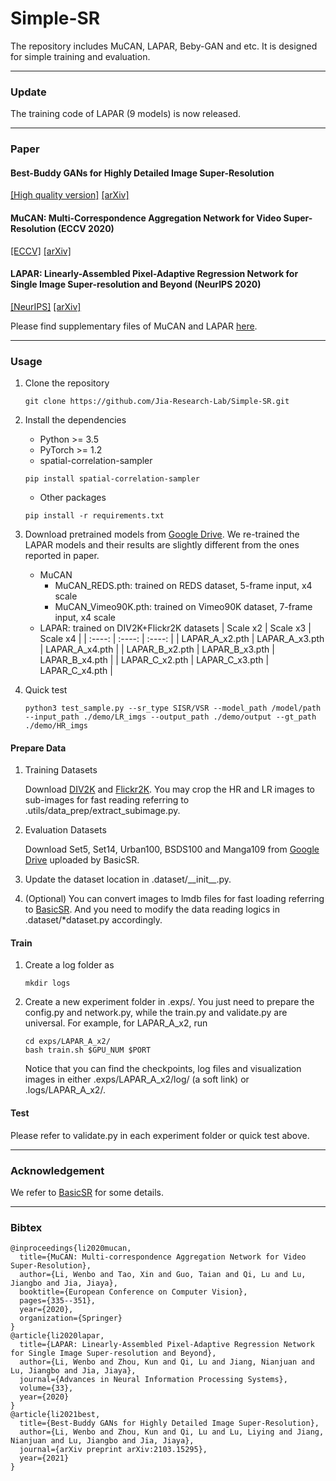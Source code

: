 # Simple-SR
The repository includes MuCAN, LAPAR, Beby-GAN and etc. It is designed for simple training and evaluation.

---
### Update
The training code of LAPAR (9 models) is now released.

---
### Paper 

#### Best-Buddy GANs for Highly Detailed Image Super-Resolution
[\[High quality version\]](https://drive.google.com/file/d/14vt57mSERR8cx62e7aNCkuxlKOCUP53H/view?usp=sharing)  [\[arXiv\]](https://arxiv.org/abs/2103.15295)

#### MuCAN: Multi-Correspondence Aggregation Network for Video Super-Resolution (ECCV 2020)
[\[ECCV\]](https://www.ecva.net/papers/eccv_2020/papers_ECCV/papers/123550341.pdf)   [\[arXiv\]](https://arxiv.org/abs/2007.1180)

#### LAPAR: Linearly-Assembled Pixel-Adaptive Regression Network for Single Image Super-resolution and Beyond (NeurIPS 2020)
[\[NeurIPS\]](https://papers.nips.cc/paper/2020/file/eaae339c4d89fc102edd9dbdb6a28915-Paper.pdf)  [\[arXiv\]](https://arxiv.org/abs/2105.10422)

Please find supplementary files of MuCAN and LAPAR [here](https://drive.google.com/drive/folders/1pSFX6kV81slv2vGkboZjewZwQsLkFesU).

---
### Usage

1. Clone the repository
    ```shell
    git clone https://github.com/Jia-Research-Lab/Simple-SR.git
    ```
2. Install the dependencies
    - Python >= 3.5
    - PyTorch >= 1.2
    - spatial-correlation-sampler
    ```shell
    pip install spatial-correlation-sampler
    ```
    - Other packages
    ```shell
    pip install -r requirements.txt
    ```

3. Download pretrained models from [Google Drive](https://drive.google.com/drive/folders/1c-KUEPJl7pHs9btqHYoUJkcMPKViObgJ?usp=sharing). We re-trained the LAPAR models and their results are slightly different from the ones reported in paper.
    - MuCAN
        - MuCAN\_REDS.pth: trained on REDS dataset, 5-frame input, x4 scale
        - MuCAN\_Vimeo90K.pth: trained on Vimeo90K dataset, 7-frame input, x4 scale
    - LAPAR: trained on DIV2K+Flickr2K datasets
        |    Scale x2    |    Scale x3    |    Scale x4    |
        |     :----:     |     :----:     |     :----:     |
        | LAPAR_A_x2.pth | LAPAR_A_x3.pth | LAPAR_A_x4.pth |
        | LAPAR_B_x2.pth | LAPAR_B_x3.pth | LAPAR_B_x4.pth |
        | LAPAR_C_x2.pth | LAPAR_C_x3.pth | LAPAR_C_x4.pth |

4. Quick test
    ```shell
    python3 test_sample.py --sr_type SISR/VSR --model_path /model/path --input_path ./demo/LR_imgs --output_path ./demo/output --gt_path ./demo/HR_imgs
    ```

#### Prepare Data
1. Training Datasets

    Download [DIV2K](https://data.vision.ee.ethz.ch/cvl/DIV2K/) and [Flickr2K](https://cv.snu.ac.kr/research/EDSR/Flickr2K.tar). You may crop the HR and LR images to sub-images for fast reading referring to .utils/data\_prep/extract\_subimage.py. 

2. Evaluation Datasets

    Download Set5, Set14, Urban100, BSDS100 and Manga109 from [Google Drive](https://drive.google.com/drive/folders/1B3DJGQKB6eNdwuQIhdskA64qUuVKLZ9u) uploaded by BasicSR.

3. Update the dataset location in .dataset/\_\_init\_\_.py. 

4. (Optional) You can convert images to lmdb files for fast loading referring to [BasicSR](https://github.com/xinntao/BasicSR/blob/master/docs/DatasetPreparation.md#LMDB-Description). And you need to modify the data reading logics in .dataset/\*dataset.py accordingly.

#### Train
1. Create a log folder as
    ```shell
    mkdir logs
    ```

2. Create a new experiment folder in .exps/. You just need to prepare the config.py and network.py, while the train.py and validate.py are universal. For example, for LAPAR\_A\_x2, run
    ```shell
    cd exps/LAPAR_A_x2/
    bash train.sh $GPU_NUM $PORT
    ```
    Notice that you can find the checkpoints, log files and visualization images in either .exps/LAPAR\_A\_x2/log/ (a soft link) or .logs/LAPAR\_A\_x2/.

#### Test
Please refer to validate.py in each experiment folder or quick test above.

---
### Acknowledgement
We refer to [BasicSR](https://github.com/xinntao/BasicSR) for some details.

---
### Bibtex
    @inproceedings{li2020mucan,
      title={MuCAN: Multi-correspondence Aggregation Network for Video Super-Resolution},
      author={Li, Wenbo and Tao, Xin and Guo, Taian and Qi, Lu and Lu, Jiangbo and Jia, Jiaya},
      booktitle={European Conference on Computer Vision},
      pages={335--351},
      year={2020},
      organization={Springer}
    }
    @article{li2020lapar,
      title={LAPAR: Linearly-Assembled Pixel-Adaptive Regression Network for Single Image Super-resolution and Beyond},
      author={Li, Wenbo and Zhou, Kun and Qi, Lu and Jiang, Nianjuan and Lu, Jiangbo and Jia, Jiaya},
      journal={Advances in Neural Information Processing Systems},
      volume={33},
      year={2020}
    }
    @article{li2021best,
      title={Best-Buddy GANs for Highly Detailed Image Super-Resolution},
      author={Li, Wenbo and Zhou, Kun and Qi, Lu and Lu, Liying and Jiang, Nianjuan and Lu, Jiangbo and Jia, Jiaya},
      journal={arXiv preprint arXiv:2103.15295},
      year={2021}
    }
